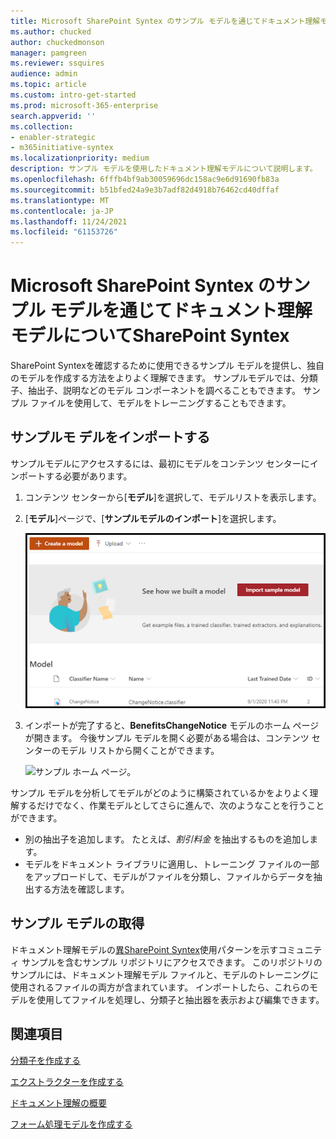 ```yaml
---
title: Microsoft SharePoint Syntex のサンプル モデルを通じてドキュメント理解モデルについてSharePoint Syntex
ms.author: chucked
author: chuckedmonson
manager: pamgreen
ms.reviewer: ssquires
audience: admin
ms.topic: article
ms.custom: intro-get-started
ms.prod: microsoft-365-enterprise
search.appverid: ''
ms.collection:
- enabler-strategic
- m365initiative-syntex
ms.localizationpriority: medium
description: サンプル モデルを使用したドキュメント理解モデルについて説明します。
ms.openlocfilehash: 6fffb4bf9ab30059696dc158ac9e6d91690fb83a
ms.sourcegitcommit: b51bfed24a9e3b7adf82d4918b76462cd40dffaf
ms.translationtype: MT
ms.contentlocale: ja-JP
ms.lasthandoff: 11/24/2021
ms.locfileid: "61153726"
---
```

# <a name="learn-about-document-understanding-models-through-the-sample-model-in-microsoft-sharepoint-syntex"></a>Microsoft SharePoint Syntex のサンプル モデルを通じてドキュメント理解モデルについてSharePoint Syntex

SharePoint Syntexを確認するために使用できるサンプル モデルを提供し、独自のモデルを作成する方法をよりよく理解できます。 サンプルモデルでは、分類子、抽出子、説明などのモデル コンポーネントを調べることもできます。 サンプル ファイルを使用して、モデルをトレーニングすることもできます。

## <a name="import-the-sample-model"></a>サンプルモ デルをインポートする

サンプルモデルにアクセスするには、最初にモデルをコンテンツ センターにインポートする必要があります。

1. コンテンツ センターから[**モデル**]を選択して、モデルリストを表示します。</br>
2. [**モデル**]ページで、[**サンプルモデルのインポート**]を選択します。</br>

    ![サンプル モデルのインポート。](../media/content-understanding/import-sample-model.png) </br>

3. インポートが完了すると、**BenefitsChangeNotice** モデルのホーム ページが開きます。 今後サンプル モデルを開く必要がある場合は、コンテンツ センターのモデル リストから開くことができます。 </br>

     ![サンプル ホーム ページ。](../media/content-understanding/sample-home-page.png)</br>

サンプル モデルを分析してモデルがどのように構築されているかをよりよく理解するだけでなく、作業モデルとしてさらに進んで、次のようなことを行うことができます。

- 別の抽出子を追加します。 たとえば、*割引料金* を抽出するものを追加します。
- モデルをドキュメント ライブラリに適用し、トレーニング ファイルの一部をアップロードして、モデルがファイルを分類し、ファイルからデータを抽出する方法を確認します。

## <a name="get-sample-models"></a>サンプル モデルの取得

ドキュメント理解モデルの[異SharePoint Syntex](https://github.com/pnp/syntex-samples)使用パターンを示すコミュニティ サンプルを含むサンプル リポジトリにアクセスできます。 このリポジトリのサンプルには、ドキュメント理解モデル ファイルと、モデルのトレーニングに使用されるファイルの両方が含まれています。 インポートしたら、これらのモデルを使用してファイルを処理し、分類子と抽出器を表示および編集できます。

## <a name="see-also"></a>関連項目
[分類子を作成する](create-a-classifier.md)

[エクストラクターを作成する](create-an-extractor.md)

[ドキュメント理解の概要](document-understanding-overview.md)

[フォーム処理モデルを作成する](create-a-form-processing-model.md)  
